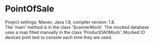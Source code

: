 # PointOfSale
Project settings: Maven, Java 1.8, compiler version: 1.8.  
The 'main' method is in the class 'ScannerMock'. The mocked database uses a map filled manually in the class 'ProductDAOMock'. 
Mocked IO devices print text to console each time they are used.
